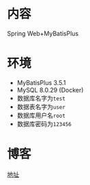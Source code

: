 # 内容

Spring Web+MyBatisPlus

# 环境

- MyBatisPlus 3.5.1
- MySQL 8.0.29 (Docker)
- 数据库名字为`test`
- 数据表名字为`user`
- 数据库用户名`root`
- 数据库密码为`123456`

# 博客

[地址](https://blog.csdn.net/qq_27525611/article/details/108440134)
